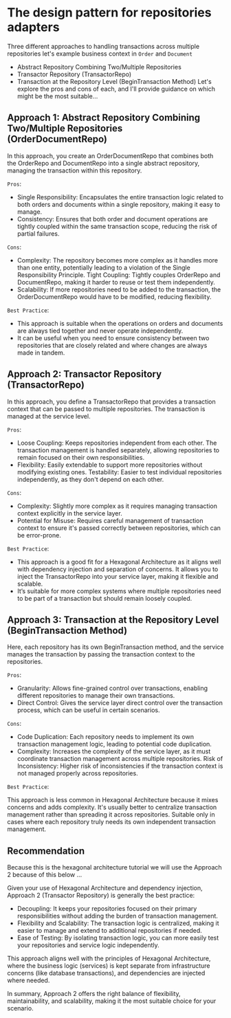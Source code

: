 # The design pattern for repositories adapters
Three different approaches to handling transactions across multiple repositories
let's example business context in `Order` and `Document`
- Abstract Repository Combining Two/Multiple Repositories
- Transactor Repository (TransactorRepo)
- Transaction at the Repository Level (BeginTransaction Method)
Let's explore the pros and cons of each, and I'll provide guidance on which might be the most suitable...

## Approach 1: Abstract Repository Combining Two/Multiple Repositories (OrderDocumentRepo)
In this approach, you create an OrderDocumentRepo that combines both the OrderRepo and DocumentRepo into a single abstract repository, managing the transaction within this repository.

`Pros`:

- Single Responsibility: Encapsulates the entire transaction logic related to both orders and documents within a single repository, making it easy to manage.
- Consistency: Ensures that both order and document operations are tightly coupled within the same transaction scope, reducing the risk of partial failures.

`Cons`:

- Complexity: The repository becomes more complex as it handles more than one entity, potentially leading to a violation of the Single Responsibility Principle.
Tight Coupling: Tightly couples OrderRepo and DocumentRepo, making it harder to reuse or test them independently.
- Scalability: If more repositories need to be added to the transaction, the OrderDocumentRepo would have to be modified, reducing flexibility.

`Best Practice`:

- This approach is suitable when the operations on orders and documents are always tied together and never operate independently.
- It can be useful when you need to ensure consistency between two repositories that are closely related and where changes are always made in tandem.

## Approach 2: Transactor Repository (TransactorRepo)
In this approach, you define a TransactorRepo that provides a transaction context that can be passed to multiple repositories. The transaction is managed at the service level.


`Pros`:

- Loose Coupling: Keeps repositories independent from each other. The transaction management is handled separately, allowing repositories to remain focused on their own responsibilities.
- Flexibility: Easily extendable to support more repositories without modifying existing ones.
Testability: Easier to test individual repositories independently, as they don't depend on each other.

`Cons`:

- Complexity: Slightly more complex as it requires managing transaction context explicitly in the service layer.
- Potential for Misuse: Requires careful management of transaction context to ensure it's passed correctly between repositories, which can be error-prone.

`Best Practice`:

- This approach is a good fit for a Hexagonal Architecture as it aligns well with dependency injection and separation of concerns. It allows you to inject the TransactorRepo into your service layer, making it flexible and scalable.
- It’s suitable for more complex systems where multiple repositories need to be part of a transaction but should remain loosely coupled.


## Approach 3: Transaction at the Repository Level (BeginTransaction Method)

Here, each repository has its own BeginTransaction method, and the service manages the transaction by passing the transaction context to the repositories.

`Pros`:

- Granularity: Allows fine-grained control over transactions, enabling different repositories to manage their own transactions.
- Direct Control: Gives the service layer direct control over the transaction process, which can be useful in certain scenarios.

`Cons`:
- Code Duplication: Each repository needs to implement its own transaction management logic, leading to potential code duplication.
- Complexity: Increases the complexity of the service layer, as it must coordinate transaction management across multiple repositories.
Risk of Inconsistency: Higher risk of inconsistencies if the transaction context is not managed properly across repositories.

`Best Practice`:

This approach is less common in Hexagonal Architecture because it mixes concerns and adds complexity. It's usually better to centralize transaction management rather than spreading it across repositories.
Suitable only in cases where each repository truly needs its own independent transaction management.



## Recommendation

Because this is the hexagonal architecture tutorial we will use the Approach 2 because of this below ...

Given your use of Hexagonal Architecture and dependency injection, Approach 2 (Transactor Repository) is generally the best practice:

- Decoupling: It keeps your repositories focused on their primary responsibilities without adding the burden of transaction management.
- Flexibility and Scalability: The transaction logic is centralized, making it easier to manage and extend to additional repositories if needed.
- Ease of Testing: By isolating transaction logic, you can more easily test your repositories and service logic independently.

This approach aligns well with the principles of Hexagonal Architecture, where the business logic (services) is kept separate from infrastructure concerns (like database transactions), and dependencies are injected where needed.

In summary, Approach 2 offers the right balance of flexibility, maintainability, and scalability, making it the most suitable choice for your scenario.
